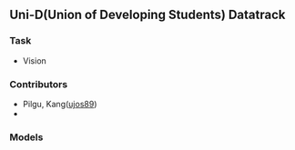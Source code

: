 ## Uni-D(Union of Developing Students) Datatrack

### Task
- Vision

### Contributors
- Pilgu, Kang([ujos89](https://github.com/ujos89))
- 

### Models